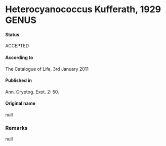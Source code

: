 # Heterocyanococcus Kufferath, 1929 GENUS

#### Status
ACCEPTED

#### According to
The Catalogue of Life, 3rd January 2011

#### Published in
Ann. Cryptog. Exot. 2: 50.

#### Original name
null

### Remarks
null